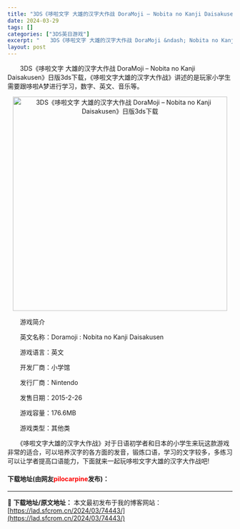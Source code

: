 ```yaml
---
title: "3DS《哆啦文字 大雄的汉字大作战 DoraMoji – Nobita no Kanji Daisakusen》日版3ds下载"
date: 2024-03-29
tags: []
categories: ["3DS英日游戏"]
excerpt: "　　3DS《哆啦文字 大雄的汉字大作战 DoraMoji &ndash; Nobita no Kanji Daisakusen》日版3ds下载，《哆啦文字大雄的汉字大作战》讲述的是玩家小学生需要跟哆啦A梦进行学习，数字、英文、音乐等。 　　游戏简介 　　英文名称：Doramoji : Nobita &hellip;"
layout: post
---
```


 <p>　　3DS《哆啦文字 大雄的汉字大作战 DoraMoji &ndash; Nobita no Kanji Daisakusen》日版3ds下载，《哆啦文字大雄的汉字大作战》讲述的是玩家小学生需要跟哆啦A梦进行学习，数字、英文、音乐等。</p> <p align="center"><img align="" border="0" src="https://lad.sfcrom.cn/wp-content/uploads/2024/03/20240329_66062d7cc173c.png" width="480" alt="3DS《哆啦文字 大雄的汉字大作战 DoraMoji – Nobita no Kanji Daisakusen》日版3ds下载" /></p> <p>　　游戏简介</p> <p>　　英文名称：Doramoji : Nobita no Kanji Daisakusen</p> <p>　　游戏语言：英文</p> <p>　　开发厂商：小学馆</p> <p>　　发行厂商：Nintendo</p> <p>　　发售日期：2015-2-26</p> <p>　　游戏容量：176.6MB</p> <p>　　游戏类型：其他类</p> <p>　　《哆啦文字大雄的汉字大作战》对于日语初学者和日本的小学生来玩这款游戏非常的适合，可以培养汉字的各方面的发音，锻炼口语，学习的文字较多，多练习可以让学者提高口语能力，下面就来一起玩哆啦文字大雄的汉字大作战吧!</p> <p><h4>下载地址(由网友<font color="red">pilocarpine</font>发布)：</h4></p> 

---
📖 **下载地址/原文地址：** 本文最初发布于我的博客网站：[https://lad.sfcrom.cn/2024/03/74443/](https://lad.sfcrom.cn/2024/03/74443/)
